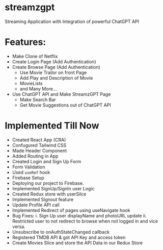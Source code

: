 # streamzgpt

Streaming Application with Integration of powerful ChatGPT API

# Features:

- Make Clone of Netflix
- Create Login Page (Add Authentication)
- Create Browse Page (Add Authentication)
  - Use Movie Trailor on front Page
  - Add Play and Description of Movie
  - MovieLists
  - and Many More...
- Use ChatGPT API and Make StreamzGPT Page
  - Make Search Bar
  - Get Movie Suggestions out of ChatGPT API

# Implemented Till Now
- Created React App (CRA)
- Confugured Tailwind CSS
- Made Header Component
- Added Routing in App
- Created Login and Sign Up Form
- Form Validation
- Used `useRef` hook
- Firebase Setup
- Deploying our project to Firebase.
- Implemented SignUp/SignIn user Logic
- Created Redux store with userSilce
- Implemented Signout feature
- Update Profile API call
- Implemented Redirect of pages using useNavigate hook
- Bug Fixes:
  i. Sign Up user displayName and photoURL update 
  ii. Restricted user to not redirect to browse when not logged in and vice versa.
- Unsubscribe to onAuthStateChanged callback
- Registered TMDB API & got API Key and access token
- Create Movies Slice and store the API Data in our Redux Store